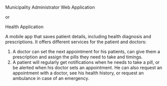 Municipality Administrator Web Application

or


Health Application

A mobile app that saves patient details, including health diagnosis and prescriptions. 
It offers different services for the patient and doctors: 
1. A doctor can set the next appointment for his patients, can give them a prescription and assign the pills they need to take and timings.
2. A patient will regularly get notifications when he needs to take a pill, or be alerted when his doctor sets an appointment. He can also request an appointment with a doctor, see his health history, or request an ambulance in case of an emergency.

